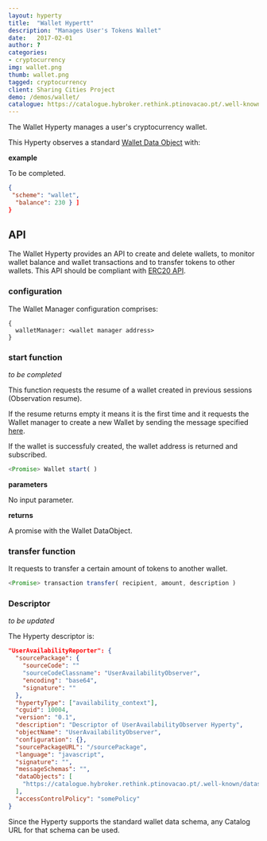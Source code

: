 ```yaml
---
layout: hyperty
title:  "Wallet Hypertt"
description: "Manages User's Tokens Wallet"
date:   2017-02-01
author: ?
categories:
- cryptocurrency
img: wallet.png
thumb: wallet.png
tagged: cryptocurrency
client: Sharing Cities Project
demo: /demos/wallet/
catalogue: https://catalogue.hybroker.rethink.ptinovacao.pt/.well-known/hyperty/Wallet
---
```


The Wallet Hyperty manages a user's cryptocurrency wallet.

This Hyperty observes a standard [Wallet Data Object](https://github.com/reTHINK-project/specs/tree/master/datamodel/data-objects/wallet) with:

**example**

To be completed.

```json
{
 "scheme": "wallet",
  "balance": 230 } ]
}
```

## API

The Wallet Hyperty provides an API to create and delete wallets, to monitor wallet balance and wallet transactions and to transfer tokens to other wallets. This API should be compliant with [ERC20 API](https://theethereum.wiki/w/index.php/ERC20_Token_Standard).

### configuration

The Wallet Manager configuration comprises:

```
{
  walletManager: <wallet manager address>
}
```


### start function

*to be completed*

This function requests the resume of a wallet created in previous sessions (Observation resume).

If the resume returns empty it means it is the first time and it requests the Wallet manager to create a new Wallet by sending the message specified [here](https://github.com/reTHINK-project/specs/blob/master/messages/wallet-messages.md#wallet-creation-request).

If the wallet is successfuly created, the wallet address is returned and subscribed.


```javascript
<Promise> Wallet start( )
```

**parameters**

No input parameter.

**returns**

A promise with the Wallet DataObject.

### transfer function

It requests to transfer a certain amount of tokens to another wallet.

```javascript
<Promise> transaction transfer( recipient, amount, description )
```



### Descriptor

*to be updated*

The Hyperty descriptor is:

```json
"UserAvailabilityReporter": {
  "sourcePackage": {
    "sourceCode": ""
    "sourceCodeClassname": "UserAvailabilityObserver",
    "encoding": "base64",
    "signature": ""
  },
  "hypertyType": ["availability_context"],
  "cguid": 10004,
  "version": "0.1",
  "description": "Descriptor of UserAvailabilityObserver Hyperty",
  "objectName": "UserAvailabilityObserver",
  "configuration": {},
  "sourcePackageURL": "/sourcePackage",
  "language": "javascript",
  "signature": "",
  "messageSchemas": "",
  "dataObjects": [
    "https://catalogue.hybroker.rethink.ptinovacao.pt/.well-known/dataschema/Context"
  ],
  "accessControlPolicy": "somePolicy"
}
```

Since the Hyperty supports the standard wallet data schema, any Catalog URL for that schema can be used.
